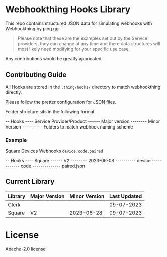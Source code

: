 # Webhookthing Hooks Library

This repo contains structured JSON data for simulating webhooks with Webhookthing by ping.gg

> Please note that these are the examples set out by the Service providers, they can change at any time and there data structures will most likely need modifying for your specific use case.

Any contributions would be greatly appricated.

## Contributing Guide

All Hooks are stored in the `.thing/hooks/` directory to match webhookthing directly.

Please follow the pretter configuration for JSON files.

Folder structure sits in the following format

-- Hooks
---- Service Provider/Product
------ Major version
-------- Minor Version
---------- Folders to match webhook naming scheme

### Example

Square Devices Webhooks `device.code.paired`

-- Hooks
---- Square
------ V2
-------- 2023-06-08
---------- device
------------ code
-------------- paired.json

## Current Library

| Library | Major Version | Minor Version | Last Updated |
| ------- | ------------- | ------------- | ------------ |
| Clerk   |               |               | 09-07-2023   |
| Square  | V2            | 2023-06-28    | 09-07-2023   |

# License

Apache-2.0 license
